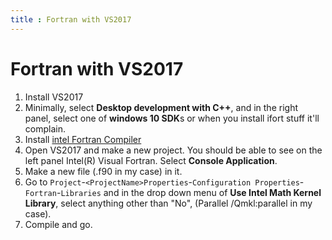 ```yaml
---
title : Fortran with VS2017
---
```


# Fortran with VS2017

1. Install VS2017
2. Minimally, select **Desktop development with C++**, and in the right panel, select one of **windows 10 SDK**s or when you install ifort stuff it'll complain.
3. Install [intel Fortran Compiler](https://software.intel.com/en-us/fortran-compilers) 
4. Open VS2017 and make a new project. You should be able to see on the left panel Intel(R) Visual Fortran. Select **Console Application**.
5. Make a new file (.f90 in my case) in it.
6. Go to `Project`-`<ProjectName>Properties`-`Configuration Properties`-`Fortran`-`Libraries` and in the drop down menu of **Use Intel Math Kernel Library**, select anything other than "No", (Parallel /Qmkl:parallel in my case).
7. Compile and go.

